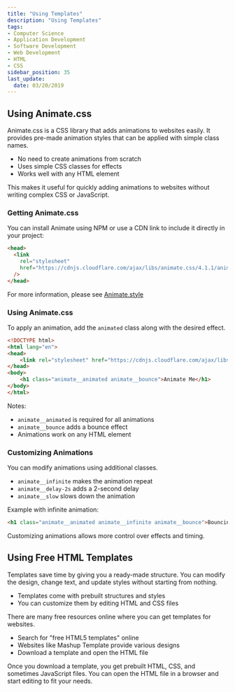 ```yaml
---
title: "Using Templates"
description: "Using Templates"
tags: 
- Computer Science
- Application Development
- Software Development
- Web Development
- HTML
- CSS
sidebar_position: 35
last_update:
  date: 03/20/2019
---
```



## Using Animate.css  

Animate.css is a CSS library that adds animations to websites easily. It provides pre-made animation styles that can be applied with simple class names.  

- No need to create animations from scratch  
- Uses simple CSS classes for effects  
- Works well with any HTML element  

This makes it useful for quickly adding animations to websites without writing complex CSS or JavaScript.  

### Getting Animate.css  

You can install Animate using NPM or use a CDN link to include it directly in your project:

```html
<head>
  <link
    rel="stylesheet"
    href="https://cdnjs.cloudflare.com/ajax/libs/animate.css/4.1.1/animate.min.css"
  />
</head> 
```

For more information, please see [Animate.style](https://animate.style/)

### Using Animate.css  

To apply an animation, add the `animated` class along with the desired effect.  

```html
<!DOCTYPE html>
<html lang="en">
<head>
    <link rel="stylesheet" href="https://cdnjs.cloudflare.com/ajax/libs/animate.css/4.1.1/animate.min.css">
</head>
<body>
    <h1 class="animate__animated animate__bounce">Animate Me</h1>
</body>
</html>
```  

Notes: 

- `animate__animated` is required for all animations  
- `animate__bounce` adds a bounce effect  
- Animations work on any HTML element  


### Customizing Animations  

You can modify animations using additional classes.  

- `animate__infinite` makes the animation repeat  
- `animate__delay-2s` adds a 2-second delay  
- `animate__slow` slows down the animation  

Example with infinite animation:  

```html
<h1 class="animate__animated animate__infinite animate__bounce">Bouncing Forever</h1>
```  
Customizing animations allows more control over effects and timing.  


## Using Free HTML Templates  

Templates save time by giving you a ready-made structure. You can modify the design, change text, and update styles without starting from nothing.  

- Templates come with prebuilt structures and styles  
- You can customize them by editing HTML and CSS files  

There are many free resources online where you can get templates for websites.  

- Search for "free HTML5 templates" online  
- Websites like Mashup Template provide various designs  
- Download a template and open the HTML file  

Once you download a template, you get prebuilt HTML, CSS, and sometimes JavaScript files. You can open the HTML file in a browser and start editing to fit your needs.  

